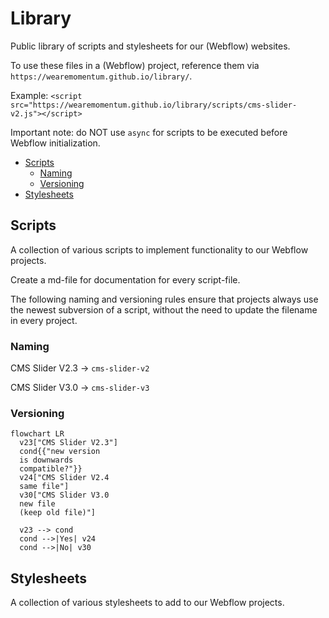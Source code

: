 # Library
Public library of scripts and stylesheets for our (Webflow) websites.

To use these files in a (Webflow) project, reference them via `https://wearemomentum.github.io/library/`.

Example: `<script src="https://wearemomentum.github.io/library/scripts/cms-slider-v2.js"></script>`

Important note: do NOT use `async` for scripts to be executed before Webflow initialization.

- [Scripts](#scripts)
  - [Naming](#naming)
  - [Versioning](#versioning)
- [Stylesheets](#stylesheets)

## Scripts
A collection of various scripts to implement functionality to our Webflow projects.

Create a md-file for documentation for every script-file.

The following naming and versioning rules ensure that projects always use the newest subversion of a script, without the need to update the filename in every project.
### Naming
CMS Slider V2.3 -> `cms-slider-v2`

CMS Slider V3.0 -> `cms-slider-v3`
### Versioning
<!-- https://mermaid.js.org/intro/ -->
```mermaid
flowchart LR
  v23["CMS Slider V2.3"]
  cond{{"new version
  is downwards
  compatible?"}}
  v24["CMS Slider V2.4
  same file"]
  v30["CMS Slider V3.0
  new file
  (keep old file)"]

  v23 --> cond
  cond -->|Yes| v24
  cond -->|No| v30
```

## Stylesheets
A collection of various stylesheets to add to our Webflow projects.